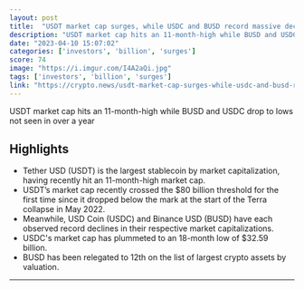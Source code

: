 ```yaml
---
layout: post
title:  "USDT market cap surges, while USDC and BUSD record massive declines"
description: "USDT market cap hits an 11-month-high while BUSD and USDC drop to lows not seen in over a year"
date: "2023-04-10 15:07:02"
categories: ['investors', 'billion', 'surges']
score: 74
image: "https://i.imgur.com/I4A2aQi.jpg"
tags: ['investors', 'billion', 'surges']
link: "https://crypto.news/usdt-market-cap-surges-while-usdc-and-busd-record-massive-declines/"
---
```


USDT market cap hits an 11-month-high while BUSD and USDC drop to lows not seen in over a year

## Highlights

- Tether USD (USDT) is the largest stablecoin by market capitalization, having recently hit an 11-month-high market cap.
- USDT’s market cap recently crossed the $80 billion threshold for the first time since it dropped below the mark at the start of the Terra collapse in May 2022.
- Meanwhile, USD Coin (USDC) and Binance USD (BUSD) have each observed record declines in their respective market capitalizations.
- USDC's market cap has plummeted to an 18-month low of $32.59 billion.
- BUSD has been relegated to 12th on the list of largest crypto assets by valuation.

---
